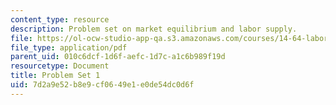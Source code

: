 ```yaml
---
content_type: resource
description: Problem set on market equilibrium and labor supply.
file: https://ol-ocw-studio-app-qa.s3.amazonaws.com/courses/14-64-labor-economics-and-public-policy-fall-2009/7d2a9e52b8e9cf0649e1e0de54dc0d6f_MIT14_64F09_ps1.pdf
file_type: application/pdf
parent_uid: 010c6dcf-1d6f-aefc-1d7c-a1c6b989f19d
resourcetype: Document
title: Problem Set 1
uid: 7d2a9e52-b8e9-cf06-49e1-e0de54dc0d6f
---
```

